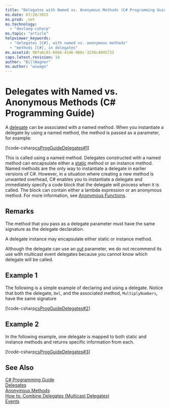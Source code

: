 ```yaml
---
title: "Delegates with Named vs. Anonymous Methods (C# Programming Guide)"
ms.date: 07/20/2015
ms.prod: .net
ms.technology: 
  - "devlang-csharp"
ms.topic: "article"
helpviewer_keywords: 
  - "delegates [C#], with named vs. anonymous methods"
  - "methods [C#], in delegates"
ms.assetid: 98fa8c61-66b6-4146-986c-3236c4045733
caps.latest.revision: 18
author: "BillWagner"
ms.author: "wiwagn"
---
```

# Delegates with Named vs. Anonymous Methods (C# Programming Guide)
A [delegate](../../../csharp/language-reference/keywords/delegate.md) can be associated with a named method. When you instantiate a delegate by using a named method, the method is passed as a parameter, for example:  
  
 [!code-csharp[csProgGuideDelegates#1](../../../csharp/programming-guide/delegates/codesnippet/CSharp/delegates-with-named-vs-anonymous-methods_1.cs)]  
  
 This is called using a named method. Delegates constructed with a named method can encapsulate either a [static](../../../csharp/language-reference/keywords/static.md) method or an instance method. Named methods are the only way to instantiate a delegate in earlier versions of C#. However, in a situation where creating a new method is unwanted overhead, C# enables you to instantiate a delegate and immediately specify a code block that the delegate will process when it is called. The block can contain either a lambda expression or an anonymous method. For more information, see [Anonymous Functions](../../../csharp/programming-guide/statements-expressions-operators/anonymous-functions.md).  
  
## Remarks  
 The method that you pass as a delegate parameter must have the same signature as the delegate declaration.  
  
 A delegate instance may encapsulate either static or instance method.  
  
 Although the delegate can use an [out](../../../csharp/language-reference/keywords/out-parameter-modifier.md) parameter, we do not recommend its use with multicast event delegates because you cannot know which delegate will be called.  
  
## Example 1  
 The following is a simple example of declaring and using a delegate. Notice that both the delegate, `Del`, and the associated method, `MultiplyNumbers`, have the same signature  
  
 [!code-csharp[csProgGuideDelegates#2](../../../csharp/programming-guide/delegates/codesnippet/CSharp/delegates-with-named-vs-anonymous-methods_2.cs)]  
  
## Example 2  
 In the following example, one delegate is mapped to both static and instance methods and returns specific information from each.  
  
 [!code-csharp[csProgGuideDelegates#3](../../../csharp/programming-guide/delegates/codesnippet/CSharp/delegates-with-named-vs-anonymous-methods_3.cs)]  
  
## See Also  
 [C# Programming Guide](../../../csharp/programming-guide/index.md)  
 [Delegates](../../../csharp/programming-guide/delegates/index.md)  
 [Anonymous Methods](../../../csharp/programming-guide/statements-expressions-operators/anonymous-methods.md)  
 [How to: Combine Delegates (Multicast Delegates)](../../../csharp/programming-guide/delegates/how-to-combine-delegates-multicast-delegates.md)  
 [Events](../../../csharp/programming-guide/events/index.md)
